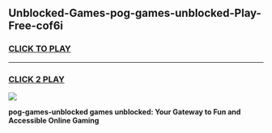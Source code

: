 
## Unblocked-Games-pog-games-unblocked-Play-Free-cof6i
<h3>
<a href="https://premium76.site?title=pog-games-unblocked&ref=22A">CLICK TO PLAY</a></h3>
<hr>

<h3>
<a href="https://premium76.site?title=pog-games-unblocked&ref=22A">CLICK 2 PLAY</a>
  
</h3>

<a href="https://premium76.site?title=pog-games-unblocked&ref=22A"><img src="https://clearcache.store/games.png"></a>


**pog-games-unblocked games unblocked: Your Gateway to Fun and Accessible Online Gaming**
